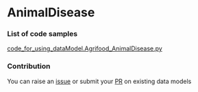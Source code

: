 # AnimalDisease

### List of code samples 

<!-- 50-List of code -->

<!-- [code entry](link) -->
[code_for_using_dataModel.Agrifood_AnimalDisease.py](https://github.com/smart-data-models/dataModel.Agrifood/blob/master/AnimalDisease/code/code_for_using_dataModel.Agrifood_AnimalDisease.py)


<!-- /50-List of code -->

### Contribution
You can raise an [issue](https://github.com/smart-data-models/dataModel.Agrifood/issues) or submit your [PR](https://github.com/smart-data-models/dataModel.Agrifood/pulls) on existing data models
